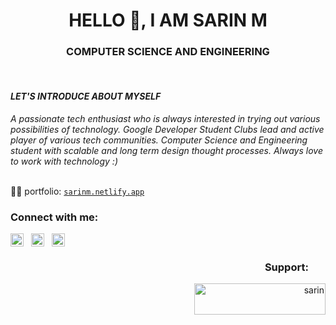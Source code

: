 <h1 align="center">HELLO 👋, I AM SARIN M</h1>
<h3 align="center">COMPUTER SCIENCE AND ENGINEERING</h3>
<br>

<h4 align="left"><i>LET'S INTRODUCE ABOUT MYSELF</i></h4>
<i align="left" width="50">
A passionate tech enthusiast who is always interested in trying out various possibilities of technology. Google Developer Student Clubs lead and active player of various tech communities. Computer Science and Engineering student with scalable and long term design thought processes. Always love to work with technology :) 
</i>

<br>
<br>

 👨‍💻 portfolio:  [` sarinm.netlify.app `](https://sarinm.netlify.app/)<br>
 

<h3 align="left">Connect with me:</h3>

<p align="left">
<a href="https://linkedin.com/in/sarinmsari" target="blank"><img align="center" src="https://cdn2.iconfinder.com/data/icons/social-icons-grey/512/LINKEDIN-512.png" alt="sarinmsari" height="21" width="21" /></a>&nbsp;&nbsp;
<a href="https://twitter.com/sarinmsari" target="blank"><img align="center" src="https://cdn2.iconfinder.com/data/icons/social-icons-grey/512/TWITTER-512.png" alt="sarinmsari" height="21" width="21" /></a>&nbsp;&nbsp;
<a href="https://instagram.com/sarinm.me" target="blank"><img align="center" src="https://cdn2.iconfinder.com/data/icons/social-icons-grey/512/INSTAGRAM-512.png" alt="sarinm.me" height="21" width="21" /></a>
</p>

<div>
 <h3 align="right">Support:&nbsp; &nbsp; &nbsp; &nbsp;</h3>
<p align="right"><a href="https://www.buymeacoffee.com/sarin"> <img align="" src="https://cdn.buymeacoffee.com/buttons/v2/default-yellow.png" height="50" width="210" alt="sarin" /></a></p>
 </div>

